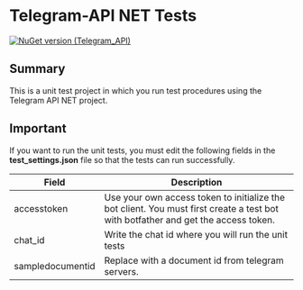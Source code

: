 # Telegram-API NET Tests
[![NuGet version (Telegram_API)](https://img.shields.io/nuget/v/Telegram_API.svg?style=flat-square)](https://www.nuget.org/packages/Telegram_API/)

## Summary
This is a unit test project in which you run test procedures using the Telegram API NET project.

## Important
If you want to run the unit tests, you must edit the following fields in the **test_settings.json** file so that the tests can run successfully.

| Field | Description |
|-----|-----|
| accesstoken | Use your own access token to initialize the bot client. You must first create a test bot with botfather and get the access token. |
| chat_id | Write the chat id where you will run the unit tests |
| sampledocumentid | Replace with a document id from telegram servers. |

